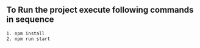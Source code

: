 ## To Run the project execute following commands in sequence

    1. npm install
    2. npm run start
